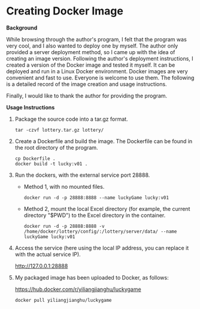 # Creating Docker Image

**Background**

While browsing through the author's program, I felt that the program was very cool, and I also wanted to deploy one by myself. The author only provided a server deployment method, so I came up with the idea of creating an image version. Following the author's deployment instructions, I created a version of the Docker image and tested it myself. It can be deployed and run in a Linux Docker environment. Docker images are very convenient and fast to use. Everyone is welcome to use them. The following is a detailed record of the image creation and usage instructions.

Finally, I would like to thank the author for providing the program.

**Usage Instructions**

1. Package the source code into a tar.gz format.

   ```shell
   tar -czvf lottery.tar.gz lottery/
   ```

2. Create a Dockerfile and build the image. The Dockerfile can be found in the root directory of the program.

   ```shell
   cp Dockerfile .
   docker build -t lucky:v01 .
   ```

3. Run the dockers, with the external service port 28888.

   - Method 1, with no mounted files.

     ```shell
     docker run -d -p 28888:8888 --name luckyGame lucky:v01
     ```

   - Method 2, mount the local Excel directory (for example, the current directory "$PWD") to the Excel directory in the container.

     ```shell
     docker run -d -p 28888:8888 -v /home/docker/lottery/config/:/lottery/server/data/ --name luckyGame lucky:v01
     ```

4. Access the service (here using the local IP address, you can replace it with the actual service IP).

   http://127.0.0.1:28888

5. My packaged image has been uploaded to Docker, as follows:

   https://hub.docker.com/r/yiliangjianghu/luckygame

   ```shell
   docker pull yiliangjianghu/luckygame
   ```
